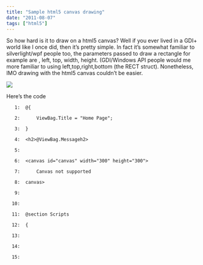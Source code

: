 ```yaml
---
title: "Sample html5 canvas drawing"
date: "2011-08-07"
tags: ["html5"]
---
```


So how hard is it to draw on a html5 canvas? Well if you ever lived in a GDI+ world like I once did, then it’s pretty simple. In fact it’s somewhat familiar to silverlight/wpf people too, the parameters passed to draw a rectangle for example are , left, top, width, height. (GDI/Windows API people would me more familiar to using left,top,right,bottom (the RECT struct). Nonetheless, IMO drawing with the html5 canvas couldn’t be easier.

![](/images//blog/image.axd?picture=image_thumb_75.png)

Here’s the code

       1:  @{

       2:      ViewBag.Title = "Home Page";

       3:  }

       4:  <h2>@ViewBag.Messageh2>

       5:   

       6:  <canvas id="canvas" width="300" height="300">

       7:      Canvas not supported

       8:  canvas>

       9:   

      10:   

      11:  @section Scripts

      12:  {

      13:

      14:   

      15:
